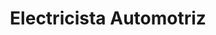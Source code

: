---
title: "Electricista Automotriz"
url: /rio-branco/electricista-automotriz/
shop: reparación de automóviles
---